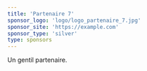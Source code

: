 ```yaml
---
title: 'Partenaire 7'
sponsor_logo: 'logo/logo_partenaire_7.jpg'
sponsor_site: 'https://example.com'
sponsor_type: 'silver'
type: sponsors
---
```


Un gentil partenaire.
